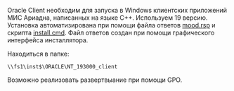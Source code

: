 Oracle Client необходим для запуска в Windows клиентских приложений МИС Ариадна, написанных на языке C++.
Используем 19 версию.
Установка автоматизирована при помощи файла ответов [mood.rsp](mood.rsp) и скрипта [install.cmd](Install.cmd).
Файл ответов создан при помощи графического интерфейса инсталлятора.

Находиться в папке:
```
\\fs1\inst$\ORACLE\NT_193000_client
```

Возможно реализовать развертвыание при помощи GPO.